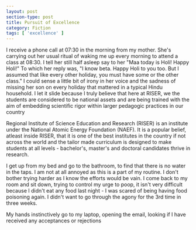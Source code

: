 ```yaml
---
layout: post
section-type: post
title: Pursuit of Excellence
category: Fiction
tags: [ 'excellence' ]
---
```

<p align="left"> I receive a phone call at 07:30 in the morning from my mother. She's carrying out her usual ritual of waking me up every morning to attend a class at 08:30. I tell her still half asleep say to her "Maa today is Holi! Happy Holi!" To which her reply was, "I know beta. Happy Holi to you too. But I assumed that like every other holiday, you must have some or the other class." I could sense a little bit of irony in her voice and the sadness of missing her son on every holiday that mattered in a typical Hindu household. I let it slide because I truly believe that here at RISER, we the students are considered to be national assets and are being trained with the aim of embedding scientific rigor within larger pedagogic practices in our country </p>

<p align="left"> Regional Institute of Science Education and Research (RISER) is an institute under the National Atomic Energy Foundation (NAEF). It is a popular belief, atleast inside RISER, that it is one of the best institutes in the country if not across the world and the tailor made curriculum is designed to make students at all levels - bachelor's, master's and doctoral candidates thrive in research.</p>

<p align="left"> I get up from my bed and go to the bathroom, to find that there is no water in the taps. I am not at all annoyed as this is a part of my routine. I don't bother trying harder as I know the efforts would be vain. I come back to my room and sit down, trying to control my urge to poop, it isn't very difficult because I didn't eat any food last night - I was scared of being having food poisoning again. I didn't want to go through the agony for the 3rd time in three weeks.</p>

<p align="left">My hands instinctively go to my laptop, opening the email, looking if I have received any acceptances or rejections</p>
